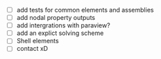 - [ ] add tests for common elements and assemblies
- [ ] add nodal property outputs
- [ ] add intergrations with paraview?
- [ ] add an explict solving scheme
- [ ] Shell elements
- [ ] contact xD